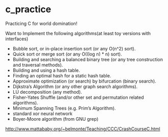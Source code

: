 # c_practice
Practicing C for world domination!

Want to Implement the following algorithms(at least toy versions with interfaces)

- Bubble sort, or in-place insertion sort (or any O(n^2) sort).
- Quick sort or merge sort (or any O((log n) * n) sort).
- Building and searching a balanced binary tree (or any tree construction and traversal methods).
- Building and using a hash table.
- Finding an optimal hash for a static hash table.
- Approximate optimization (or search) by bifurcation (binary search).
- Dijkstra’s Algorithm (or any other graph search algorithms).
- LU decomposition (any method).
- Fisher-Yates Shuffle (and/or other set and permutation related algorithms).
- Minimum Spanning Trees (e.g. Prim’s Algorithm).
- standard xor neural network
- Boyer-Moore algorithm (from GNU grep)

http://www.mattababy.org/~belmonte/Teaching/CCC/CrashCourseC.html
